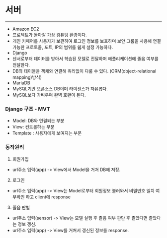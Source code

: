  # 서버
 -------
 - Amazon EC2
  - 프로젝트가 돌아갈 가상 컴퓨팅 환경이다. 
  - 개인 키페어를 사용자가 보관하여 로그인 정보를 보호하며 보안 그룹을 사용해 연결 가능한 프로토콜, 포트, IP의 범위를 쉡게 설정 가능하다.
 - Django
  - 센서로부터 데이터를 받아서 학습된 모델로 전달하며 애플리케이션에 졸음 여부를 전달한다.
  - DB의 테이블을 객체와 연결해 쿼리없이 다룰 수 있다. (ORM(object-relational mapping)방식)
 - MariaDB
  - MySQL기반 오픈소스 DB이며 라이센스가 자유롭다.
  - MySQL보다 가벼우며 완벽 호환이 된다.

### Django 구조 - MVT
 - Model: DB와 연결되는 부분
 - View: 컨트롤하는 부분
 - Template : 사용자에게 보여지는 부분
 
### 동작원리
1. 회원가입
 - url주소 입력(app) -> View에서 Model을 거쳐 DB에 저장.
2. 로그인
 - url주소 입력(app) -> View는 Model로부터 회원정보 불러와서 비밀번호 일치 여부확인 하고 client에 response
3. 졸음 판별
 - url주소 입력(sensor) -> View는 모델 실행 후 졸음 여부 판단 후 졸았다면 졸았다는 정보 갱신.
 - url주소 입력(app) -> View를 거쳐서 갱신된 정보를 response.

